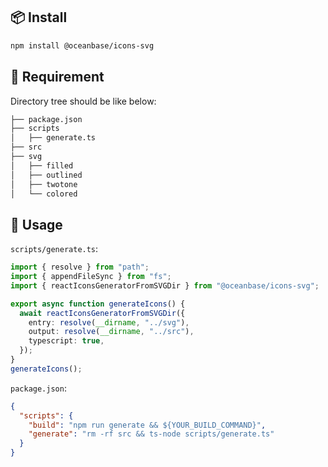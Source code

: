 ## 📦 Install

```bash
npm install @oceanbase/icons-svg
```

## 📢 Requirement

Directory tree should be like below:

```bash
├── package.json
├── scripts
│   ├── generate.ts
├── src
├── svg
│   ├── filled
│   ├── outlined
│   ├── twotone
│   └── colored
```

## 🔨 Usage

`scripts/generate.ts`:

```ts
import { resolve } from "path";
import { appendFileSync } from "fs";
import { reactIconsGeneratorFromSVGDir } from "@oceanbase/icons-svg";

export async function generateIcons() {
  await reactIconsGeneratorFromSVGDir({
    entry: resolve(__dirname, "../svg"),
    output: resolve(__dirname, "../src"),
    typescript: true,
  });
}
generateIcons();
```

`package.json`:

```json
{
  "scripts": {
    "build": "npm run generate && ${YOUR_BUILD_COMMAND}",
    "generate": "rm -rf src && ts-node scripts/generate.ts"
  }
}
```
